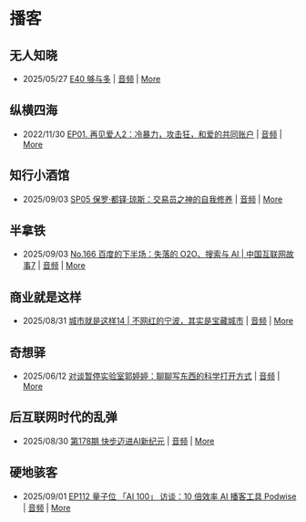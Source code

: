 # 播客

## 无人知晓
- 2025/05/27 [E40 够与多](https://www.xiaoyuzhoufm.com/episode/682ecd8b457b22ce0df770c2) | [音频](https://dts-api.xiaoyuzhoufm.com/track/611719d3cb0b82e1df0ad29e/682ecd8b457b22ce0df770c2/media.xyzcdn.net/611719d3cb0b82e1df0ad29e/lqx1UHbtbLPSGlAcSjWewCS8fYg0.m4a) | [More](channels/%E6%97%A0%E4%BA%BA%E7%9F%A5%E6%99%93.md)

## 纵横四海
- 2022/11/30 [EP01. 再见爱人2：冷暴力，攻击狂，和爱的共同账户](https://www.ximalaya.com/sound/592716797) | [音频](https://aod.cos.tx.xmcdn.com/storages/26c6-audiofreehighqps/E9/4E/GKwRIUEHXOodAq7-QQHYdhCw-aacv2-48K.m4a) | [More](channels/%E7%BA%B5%E6%A8%AA%E5%9B%9B%E6%B5%B7.md)

## 知行小酒馆
- 2025/09/03 [SP05 保罗·都铎·琼斯：交易员之神的自我修养](https://www.xiaoyuzhoufm.com/episode/68b6de8f97178f08eeeeba6c) | [音频](https://dts-api.xiaoyuzhoufm.com/track/6013f9f58e2f7ee375cf4216/68b6de8f97178f08eeeeba6c/media.xyzcdn.net/lq6tGA666Odwzr8dglyagUbmOauU.m4a) | [More](channels/%E7%9F%A5%E8%A1%8C%E5%B0%8F%E9%85%92%E9%A6%86.md)

## 半拿铁
- 2025/09/03 [No.166 百度的下半场：失落的 O2O、搜索与 AI | 中国互联网故事7](https://www.ximalaya.com/sound/906351960) | [音频](https://tk.wavpub.com/WPDL_MGNYtGGnbhmpkSKWeQvgGnbWPPnJNkhvQenfeYGJeFHbxzdhVyzmBeHfLa-e9.m4a) | [More](channels/%E5%8D%8A%E6%8B%BF%E9%93%81.md)

## 商业就是这样
- 2025/08/31 [城市就是这样14 | 不网红的宁波，其实是宝藏城市](https://www.ximalaya.com/sound/905897126) | [音频](https://aod.cos.tx.xmcdn.com/storages/5ebc-audiofreehighqps/0D/0B/GKwRIW4MigoyAVUo3QQFNyOR.m4a) | [More](channels/%E5%95%86%E4%B8%9A%E5%B0%B1%E6%98%AF%E8%BF%99%E6%A0%B7.md)

## 奇想驿
- 2025/06/12 [对谈暂停实验室郭婷婷：聊聊写东西的科学打开方式](https://www.xiaoyuzhoufm.com/episode/684adc56574f065721d5960c) | [音频](https://dts-api.xiaoyuzhoufm.com/track/6034daea97755b8fc9c66480/684adc56574f065721d5960c/media.xyzcdn.net/6034daea97755b8fc9c66480/lsg_JvFtGZ36OBuiTLgzYxJmHHUx.m4a) | [More](channels/%E5%A5%87%E6%83%B3%E9%A9%BF.md)

## 后互联网时代的乱弹
- 2025/08/30 [第178期 快步迈进AI新纪元](https://hosting.wavpub.cn/pie/ep178/) | [音频](https://tk.wavpub.com/WPDL_qeHSXJmKrybGHpWPJvMHFLvfftDjGNavTnpyJWwgHQKMBxQwvBLGQtHXJN-9e.mp3) | [More](channels/%E5%90%8E%E4%BA%92%E8%81%94%E7%BD%91%E6%97%B6%E4%BB%A3%E7%9A%84%E4%B9%B1%E5%BC%B9.md)

## 硬地骇客
- 2025/09/01 [EP112 量子位 「AI 100」 访谈：10 倍效率 AI 播客工具 Podwise](https://www.xiaoyuzhoufm.com/episode/68b520da97178f08eea8b5a1) | [音频](https://dts-api.xiaoyuzhoufm.com/track/640ee2438be5d40013fe4a87/68b520da97178f08eea8b5a1/media.xyzcdn.net/640ee2438be5d40013fe4a87/locVkNWb9V4eZMBfpTadAoMfKEnY.m4a) | [More](channels/%E7%A1%AC%E5%9C%B0%E9%AA%87%E5%AE%A2.md)

